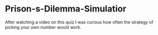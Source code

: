 # Prison-s-Dilemma-Simulatior

After watching a video on this quiz I was curious how often the strategy of picking your own number would work.
